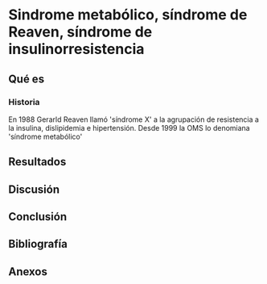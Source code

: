 

# Sindrome metabólico, síndrome de Reaven, síndrome de insulinorresistencia

## Qué es

### Historia
En 1988 Gerarld Reaven llamó 'síndrome X' a la agrupación de resistencia a la insulina, dislipidemia e hipertensión.
Desde 1999 la OMS lo denomiana 'síndrome metabólico'



## Resultados
## Discusión
## Conclusión


## Bibliografía

## Anexos